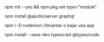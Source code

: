 npm init --yes && npm pkg set type="module"

npm install @apollo/server graphql

npm i -D nodemon   //levantar o bajar una app

npm install --save-dev typescript @types/node